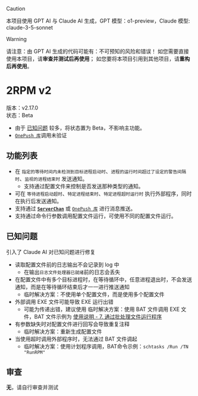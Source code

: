 > [!CAUTION]
> 本项目使用 GPT AI 与 Claude AI 生成，GPT 模型：o1-preview，Claude 模型: claude-3-5-sonnet

> [!WARNING]
> 请注意：由 GPT AI 生成的代码可能有：不可预知的风险和错误！
> 如您需要直接使用本项目，请**审查并测试后再使用**；
> 如您要将本项目引用到其他项目，请**重构后再使用**。

# 2RPM v2

版本：v2.17.0  
状态：Beta

- 由于 [已知问题](#已知问题) 较多，将状态置为 Beta，不影响主功能。
- [`OnePush 库`](https://github.com/y1ndan/onepush)调用未验证

## 功能列表

- 在 `指定的等待时间内未检测到目标进程启动时`、`进程的运行时间超过了设定的警告间隔时`、`监视的进程结束时` 发送通知。
  - 支持通过配置文件来控制是否发送那种类型的通知。
- 可在 `等待进程启动超时`、`特定进程结束时`、`特定进程超时运行时` 执行外部程序，同时在执行后发送通知。
- 支持通过 **[`ServerChan`](https://sct.ftqq.com/)** 或 [`OnePush 库`](https://github.com/y1ndan/onepush) 进行消息推送。
- 支持通过命令行参数调用配置文件运行，可使用不同的配置文件运行。

## 已知问题

引入了 Claude AI 对已知问题进行修复

- 读取配置文件前的日志输出不会记录到 log 中
  - 在输出`日志文件处理器已就绪`前的日志会丢失
- 在配置文件中有多个目标进程时，在等待循环中，任意进程退出时，不会发送通知，而是在等待循环结束后才一一进行推送通知
  - 临时解决方案：不使用单个配置文件，而是使用多个配置文件
- 外部调用 EXE 文件可能导致 EXE 运行出错
  - 可能为传递出错，建议使用 临时解决方案：使用 BAT 文件调用 EXE 文件，BAT 文件示例为 [使用说明 - 7. 通过批处理文件运行程序](InstallationManual.md#7-通过批处理文件运行程序)
- 有参数缺失时对配置文件进行回写会导致重复注释
  - 临时解决方案：重新生成配置文件
- 当使用超时调用外部程序时，无法通过 BAT 文件调起
  - 临时解决方案：使用计划程序调用，BAT命令示例：`schtasks /Run /TN "RunRPM"`

## 审查

**无**，请自行审查并测试
